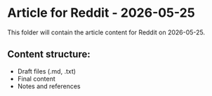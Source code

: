 # Article for Reddit - 2026-05-25

This folder will contain the article content for Reddit on 2026-05-25.

## Content structure:
- Draft files (.md, .txt)
- Final content
- Notes and references
